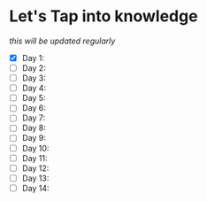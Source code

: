 # Let's Tap into knowledge
*this will be updated regularly*

- [x] Day 1: 
- [ ] Day 2: 
- [ ] Day 3: 
- [ ] Day 4: 
- [ ] Day 5: 
- [ ] Day 6: 
- [ ] Day 7: 
- [ ] Day 8: 
- [ ] Day 9: 
- [ ] Day 10: 
- [ ] Day 11: 
- [ ] Day 12: 
- [ ] Day 13: 
- [ ] Day 14: 